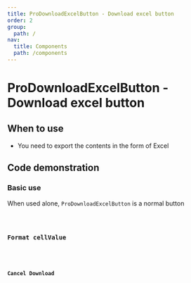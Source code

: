 ```yaml
---
title: ProDownloadExcelButton - Download excel button
order: 2
group:
  path: /
nav:
  title: Components
  path: /components
---
```


# ProDownloadExcelButton - Download excel button

## When to use

- You need to export the contents in the form of Excel

## Code demonstration

### Basic use

When used alone, `ProDownloadExcelButton` is a normal button

<code src="./demos/basic.tsx" background="#f0f2f5" />

### Format cellValue

<code src="./demos/format-cell-value.tsx" background="#f0f2f5" />

### Cancel Download

<code src="./demos/cancel.tsx" background="#f0f2f5" />
